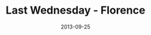 ---
layout: message
category: message
series: "#culture"
title: "Last Wednesday - Florence"
date: 2013-09-25
audio-description: "Last Wednesday - Florence"
audio: "http://www.crossroads.net/players/media/hq/092513_lw_florence.mp3"
audio-title: "Last Wednesday - Florence"
audio-duration: "44:38"
---